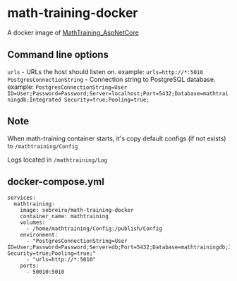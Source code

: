 # math-training-docker #
A docker image of [MathTraining_AspNetCore](https://github.com/Sebreiro/MathTraining_AspNetCore)

Command line options
---

`urls` - URLs the host should listen on. example: `urls=http://*:5010`  
`PostgresConnectionString` - Connection string to PostgreSQL database. example: `PostgresConnectionString=User ID=User;Password=Password;Server=localhost;Port=5432;Database=mathtrainingdb;Integrated Security=true;Pooling=true;`  

Note
---
When math-training container starts, it's copy default configs (if not exists) to `/mathtraining/Config`

Logs located in `/mathtraining/Log`

 docker-compose.yml 
---
```
services:
  mathtraining:
    image: sebreiro/math-training-docker
    container_name: mathtraining
    volumes: 
      - /home/mathtraining/Config:/publish/Config
    environment:
      - "PostgresConnectionString=User ID=User;Password=Password;Server=db;Port=5432;Database=mathtrainingdb;Integrated Security=true;Pooling=true;"
      - "urls=http://*:5010"
    ports:
      - 50010:5010   
```

